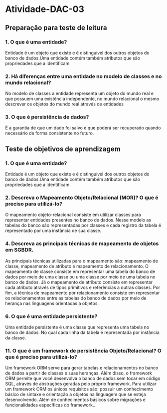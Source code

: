 # Atividade-DAC-03

## Preparação para teste de leitura
### 1. O que é uma entidade?
Entidade é um objeto que existe e é distinguível dos outros objetos do banco de dados.Uma entidade contém também atributos que são propriedades que a identificam
### 2. Há diferenças entre uma entidade no modelo de classes e no mundo relacional?
No modelo de classes  a entidade representa um objeto do mundo real e que possuem uma existência independente, no mundo relacional o mesmo descrever os objetos do mundo real através de entidades
### 3. O que é persistência de dados?
É a garantia de que um dado foi salvo e que poderá ser recuperado quando necessário de forma consistente no futuro.

## Teste de objetivos de aprendizagem

### 1. O que é uma entidade? 
Entidade é um objeto que existe e é distinguível dos outros objetos do banco de dados.Uma entidade contém também atributos que são propriedades que a identificam.
### 2. Descreva o Mapeamento Objeto/Relacional (MOR)? O que é preciso para utilizá-lo?
O mapeamento objeto-relacional consiste em utilizar classes para representar entidades presentes no banco de dados. Nesse modelo as tabelas do banco são representadas por classes e cada registro da tabela é representado por uma instância de sua classe.
### 4. Descreva as principais técnicas de mapeamento de objetos em SGBDR.
As principais técnicas utilizadas para o mapeamento são: mapeamento de classe, mapeamento de atributo e mapeamento de relacionamento. O mapeamento de classe consiste em representar uma tabela do banco de dados por meio de uma classe ou uma classe por meio de uma tabela  no banco de dados. Já o mapeamento de atributo consiste em representar cada atributo através de tipos primitivos e referências a  outras classes. Por fim, a técnica de mapeamento por relacionamento consiste em representar os relacionamentos entre as tabelas do banco de dados por meio de herança nas linguagens orientadas a objetos.
### 6. O que é uma entidade persistente?
Uma entidade persistente é uma classe  que representa uma tabela no banco de dados. No qual cada linha da tabela é  representada por instância da classe.
### 11. O que é um framework de persistência Objeto/Relacional? O que é preciso para utilizá-lo?
Um framework ORM serve para gerar tabelas e relacionamentos no banco de dados a partir de classes e suas heranças. Além disso, o framework ORM permite que você desenvolva o banco de dados sem tocar em código SQL, através de abstrações geradas pelo próprio framework. Para utilizar um framework ORM os únicos requisitos são: possuir um conhecimento básico de sintaxe e orientação a objetos na linguagem que se esteja desenvolvendo. Além de conhecimentos básicos sobre migrações e funcionalidades específicas do framework..




